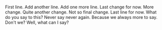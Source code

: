 First line.
Add another line.
Add one more line.
Last change for now.
More change.
Quite another change.
Not so final change.
Last line for now.
What do you say to this?
Never say never again.
Because we always more to say.
Don't we?
Well, what can I say?

